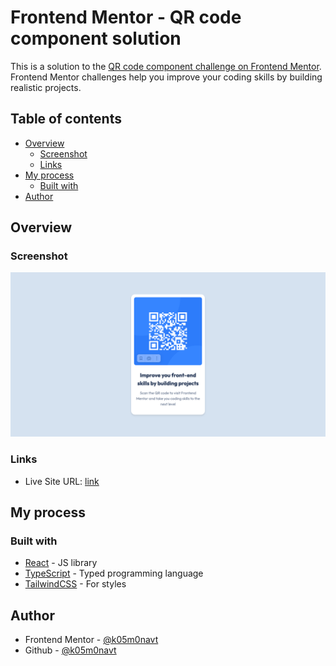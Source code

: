 # Frontend Mentor - QR code component solution

This is a solution to the [QR code component challenge on Frontend Mentor](https://www.frontendmentor.io/challenges/qr-code-component-iux_sIO_H). Frontend Mentor challenges help you improve your coding skills by building realistic projects.

## Table of contents

- [Overview](#overview)
  - [Screenshot](#screenshot)
  - [Links](#links)
- [My process](#my-process)
  - [Built with](#built-with)
- [Author](#author)

## Overview

### Screenshot

![](./screenshots/screenshot.png)

### Links

- Live Site URL: [link](https://k05m0navt-qr-code-component.netlify.app/)

## My process

### Built with

- [React](https://reactjs.org/) - JS library
- [TypeScript](https://www.typescriptlang.org/) - Typed programming language
- [TailwindCSS](https://tailwindcss.com/) - For styles

## Author

- Frontend Mentor - [@k05m0navt](https://www.frontendmentor.io/profile/k05m0navt)
- Github - [@k05m0navt](https://github.com/k05m0navt)
